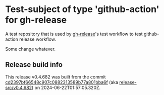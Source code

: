 # Test-subject of type 'github-action' for gh-release

A test repository that is used by [gh-release](https://github.com/kattecon/gh-release)'s test workflow to test github-action release workflow.

Some change whatever.


## Release build info

This release v0.4.682 was built from the commit [cd2397bf66548c907c0882313589b77a801bba6f](https://github.com/kattecon/gh-release-test-ga/tree/cd2397bf66548c907c0882313589b77a801bba6f) (aka [release-src/v0.4.682](https://github.com/kattecon/gh-release-test-ga/tree/release-src/v0.4.682)) on 2024-06-22T01:57:05.320Z.
        